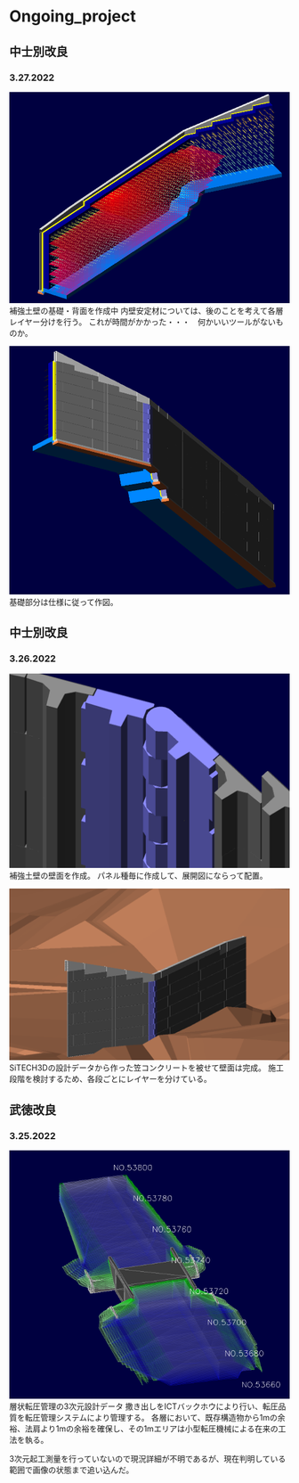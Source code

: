 # Ongoing_project

## 中士別改良
### 3.27.2022
![IMG](assets/images/3D_data10.png)
補強土壁の基礎・背面を作成中
内壁安定材については、後のことを考えて各層レイヤー分けを行う。
これが時間がかかった・・・　何かいいツールがないものか。

![img](assets/images/3D_data11.png)
基礎部分は仕様に従って作図。

## 中士別改良
### 3.26.2022
![img](assets/images/3D_data8.png)
補強土壁の壁面を作成。
パネル種毎に作成して、展開図にならって配置。

![img](assets/images/3D_data9.png)
SiTECH3Dの設計データから作った笠コンクリートを被せて壁面は完成。
施工段階を検討するため、各段ごとにレイヤーを分けている。




## 武徳改良
### 3.25.2022
![img](assets/images/3D-data.png)
層状転圧管理の3次元設計データ
撒き出しをICTバックホウにより行い、転圧品質を転圧管理システムにより管理する。
各層において、既存構造物から1mの余裕、法肩より1mの余裕を確保し、その1mエリアは小型転圧機械による在来の工法を執る。

3次元起工測量を行っていないので現況詳細が不明であるが、現在判明している範囲で画像の状態まで追い込んだ。

